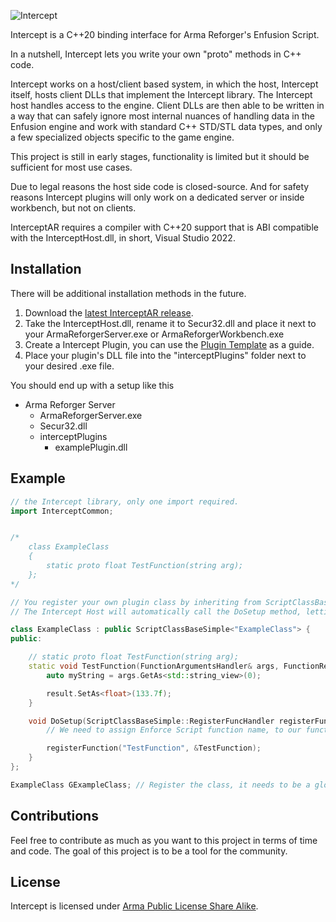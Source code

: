 ![Intercept](http://i.imgur.com/J0PC0G0.png)

Intercept is a C++20 binding interface for Arma Reforger's Enfusion Script.

In a nutshell, Intercept lets you write your own "proto" methods in C++ code.

Intercept works on a host/client based system, in which the host, Intercept itself, hosts client DLLs that implement the Intercept library. The Intercept host handles access to the engine. Client DLLs are then able to be written in a way that can safely ignore most internal nuances of handling data in the Enfusion engine and work with standard C++ STD/STL data types, and only a few specialized objects specific to the game engine.

This project is still in early stages, functionality is limited but it should be sufficient for most use cases.

Due to legal reasons the host side code is closed-source.
And for safety reasons Intercept plugins will only work on a dedicated server or inside workbench, but not on clients.

InterceptAR requires a compiler with C++20 support that is ABI compatible with the InterceptHost.dll, in short, Visual Studio 2022.

## Installation

There will be additional installation methods in the future.

1. Download the [latest InterceptAR release](https://github.com/intercept/interceptAR/releases/).
2. Take the InterceptHost.dll, rename it to Secur32.dll and place it next to your ArmaReforgerServer.exe or ArmaReforgerWorkbench.exe
3. Create a Intercept Plugin, you can use the [Plugin Template](https://github.com/intercept/interceptAR-plugin-template) as a guide.
4. Place your plugin's DLL file into the "interceptPlugins" folder next to your desired .exe file.

You should end up with a setup like this
- Arma Reforger Server
  - ArmaReforgerServer.exe
  - Secur32.dll
  - interceptPlugins
    - examplePlugin.dll


## Example

```c++
// the Intercept library, only one import required.
import InterceptCommon;


/*
    class ExampleClass
    {
        static proto float TestFunction(string arg);
    };
*/

// You register your own plugin class by inheriting from ScriptClassBaseSimple and then storing a global instance of that class.
// The Intercept Host will automatically call the DoSetup method, letting you register your functions with Enfusion Script

class ExampleClass : public ScriptClassBaseSimple<"ExampleClass"> {
public:

    // static proto float TestFunction(string arg);
    static void TestFunction(FunctionArgumentsHandler& args, FunctionResultHandler& result) {
        auto myString = args.GetAs<std::string_view>(0);

        result.SetAs<float>(133.7f);
    }

    void DoSetup(ScriptClassBaseSimple::RegisterFuncHandler registerFunction) override {
        // We need to assign Enforce Script function name, to our function implementation here

        registerFunction("TestFunction", &TestFunction);
    }
};

ExampleClass GExampleClass; // Register the class, it needs to be a global that never gets deleted

```

## Contributions

Feel free to contribute as much as you want to this project in terms of time and code. The goal of this project is to be a tool for the community.

## License

Intercept is licensed under [Arma Public License Share Alike](https://www.bohemia.net/community/licenses/arma-public-license-share-alike).
